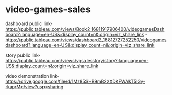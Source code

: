 # video-games-sales


dashboard public link- https://public.tableau.com/views/Book2_16811917906400/videogamesDashboard?:language=en-US&:display_count=n&:origin=viz_share_link
                     - https://public.tableau.com/views/dashboard2_16812727252250/videogamesdashboard?:language=en-US&:display_count=n&:origin=viz_share_link
                     
story public link- https://public.tableau.com/views/vgsalesstory/story?:language=en-US&:display_count=n&:origin=viz_share_link

video demonstration link- https://drive.google.com/file/d/1Mz85SHB9mB2zXDKFWAkT5IGy-rkaprMq/view?usp=sharing
